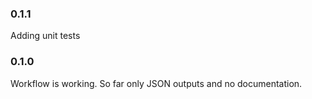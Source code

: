 ### 0.1.1

Adding unit tests

### 0.1.0

Workflow is working.
So far only JSON outputs and no documentation.
